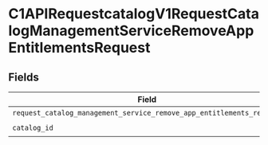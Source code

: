 # C1APIRequestcatalogV1RequestCatalogManagementServiceRemoveAppEntitlementsRequest


## Fields

| Field                                                                                                                                                                  | Type                                                                                                                                                                   | Required                                                                                                                                                               | Description                                                                                                                                                            |
| ---------------------------------------------------------------------------------------------------------------------------------------------------------------------- | ---------------------------------------------------------------------------------------------------------------------------------------------------------------------- | ---------------------------------------------------------------------------------------------------------------------------------------------------------------------- | ---------------------------------------------------------------------------------------------------------------------------------------------------------------------- |
| `request_catalog_management_service_remove_app_entitlements_request`                                                                                                   | [Optional[shared.RequestCatalogManagementServiceRemoveAppEntitlementsRequest]](undefined/models/shared/requestcatalogmanagementserviceremoveappentitlementsrequest.md) | :heavy_minus_sign:                                                                                                                                                     | N/A                                                                                                                                                                    |
| `catalog_id`                                                                                                                                                           | *Optional[str]*                                                                                                                                                        | :heavy_check_mark:                                                                                                                                                     | N/A                                                                                                                                                                    |